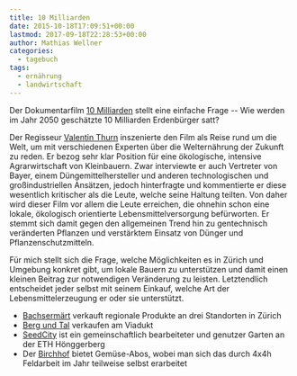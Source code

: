 ```yaml
---
title: 10 Milliarden
date: 2015-10-18T17:09:51+00:00
lastmod: 2017-09-18T22:28:53+00:00
author: Mathias Wellner
categories:
  - tagebuch
tags:
  - ernährung
  - landwirtschaft
---
```

Der Dokumentarfilm <a href="http://10milliarden-derfilm.de/trailer.html" title="10 Milliarden" target="_blank">10 Milliarden</a> stellt eine einfache Frage -- Wie werden im Jahr 2050 geschätzte 10 Milliarden Erdenbürger satt?

Der Regisseur <a href="https://de.wikipedia.org/wiki/Valentin_Thurn" title="Valentin Thurn" target="_blank">Valentin Thurn</a> inszenierte den Film als Reise rund um die Welt, um mit verschiedenen Experten über die Welternährung der Zukunft zu reden. Er bezog sehr klar Position für eine ökologische, intensive Agrarwirtschaft von Kleinbauern. Zwar interviewte er auch Vertreter von Bayer, einem Düngemittelhersteller und anderen technologischen und großindustriellen Ansätzen, jedoch hinterfragte und kommentierte er diese wesentlich kritischer als die Leute, welche seine Haltung teilten. Von daher wird dieser Film vor allem die Leute erreichen, die ohnehin schon eine lokale, ökologisch orientierte Lebensmittelversorgung befürworten. Er stemmt sich damit gegen den allgemeinen Trend hin zu gentechnisch veränderten Pflanzen und verstärktem Einsatz von Dünger und Pflanzenschutzmitteln. 

Für mich stellt sich die Frage, welche Möglichkeiten es in Zürich und Umgebung konkret gibt, um lokale Bauern zu unterstützen und damit einen kleinen Beitrag zur notwendigen Veränderung zu leisten. Letztendlich entscheidet jeder selbst mit seinem Einkauf, welche Art der Lebensmittelerzeugung er oder sie unterstützt. 

  * <a href="http://www.bachsermaert.ch/" title="Bachsermärt" target="_blank">Bachsermärt</a> verkauft regionale Produkte an drei Standorten in Zürich
  * <a href="http://www.berg-tal.ch/" title="Berg und Tal" target="_blank">Berg und Tal</a> verkaufen am Viadukt
  * <a href="http://www.seedcity.ch/" title="SeedCity" target="_blank">SeedCity</a> ist ein gemeinschaftlich bearbeiteter und genutzer Garten an der ETH Hönggerberg
  * Der <a href="http://www.visionbirchhof.ch/" title="Vision Birchhof" target="_blank">Birchhof</a> bietet Gemüse-Abos, wobei man sich das durch 4x4h Feldarbeit im Jahr teilweise selbst erarbeitet